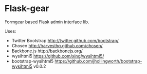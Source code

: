 # Flask-gear

Formgear based Flask admin interface lib. 

Uses:

- Twitter Bootstrap <http://twitter.github.com/bootstrap/>
- Chosen <http://harvesthq.github.com/chosen/>
- Backbone.js <http://backbonejs.org/>
- wysihtml5 <https://github.com/xing/wysihtml5/>
- bootstrap-wysihtml5 <https://github.com/jhollingworth/bootstrap-wysihtml5> v0.0.2
